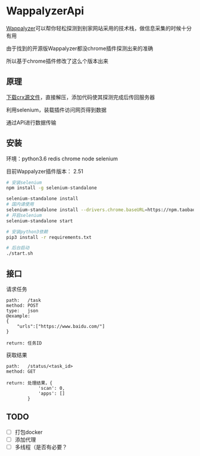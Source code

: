 # WappalyzerApi

[Wappalyzer](https://wappalyzer.com/)可以帮你轻松探测到别家网站采用的技术栈，做信息采集的时候十分有用

由于找到的开源版Wappalyzer都没chrome插件探测出来的准确

所以基于chrome插件修改了这么个版本出来

## 原理

[下载crx源文件](http://chrome-extension-downloader.com/)，直接解压，添加代码使其探测完成后传回服务器

利用selenium，装载插件访问网页得到数据

通过API进行数据传输

## 安装

环境：python3.6 redis chrome node selenium

目前Wappalyzer插件版本： 2.51

```bash
# 安装selenium
npm install -g selenium-standalone

selenium-standalone install
# 国内请使用
selenium-standalone install --drivers.chrome.baseURL=https://npm.taobao.org/mirrors/chromedriver --baseURL=https://npm.taobao.org/mirrors/selenium --drivers.firefox.baseURL=https://npm.taobao.org/mirrors/geckodriver
# 开启selenium
selenium-standalone start

# 安装python3依赖
pip3 install -r requirements.txt

# 后台启动
./start.sh
```

## 接口

请求任务

```
path:   /task
method: POST
type:   json
@example:
{
	"urls":["https://www.baidu.com/"]
}

return: 任务ID
```

获取结果

```
path:   /status/<task_id>
method: GET

return: 处理结果，{
            'scan': 0,
            'apps': []
        }
```

## TODO

- [ ] 打包docker
- [ ] 添加代理
- [ ] 多线程（是否有必要？